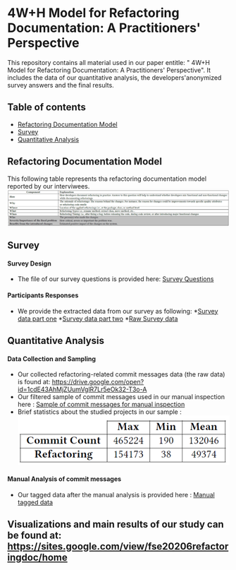 
# 4W+H Model for Refactoring Documentation: A Practitioners' Perspective
This repository contains all material used in our paper entitle: " 4W+H Model for Refactoring Documentation: A Practitioners' Perspective". It includes the data of our quantitative analysis, the developers'anonymized survey answers and the final results. 

## Table of contents
* [Refactoring Documentation Model](#Refactoring-documentation-model)
* [Survey](#survey)
* [Quantitative Analysis](#quantitative-analysis)

## Refactoring Documentation Model
This following table represents tha refactoring documentation model reported by our interviwees. 
![ImageDescription](./refmodel.PNG)
## Survey
#### Survey Design 
* The file of our survey questions is provided here: [Survey Questions](./surveyQuestions.pdf)
#### Participants Responses 
* We provide the extracted data from our survey as following:
      *[Survey data part one](./SurveyResults.-secI&II.csv)
      *[Survey data part two](./SurveyResults-Components.csv)
      *[Raw Survey data](./RefactoringDocumentation.csv)
## Quantitative Analysis
#### Data Collection and Sampling
* Our collected refactoring-related commit messages data (the raw data) is found at: https://drive.google.com/open?id=1cdE43AhMjZUumVglR7Lr5eOk32-T3o-A
* Our filtered sample  of commit messages used in our manual inspection here : [Sample of commit messages for manual inspection](./QuantitativeAnalysisData.csv)
* Brief statistics about the studied projects in our sample : 
![ImageDescription](./statistics.PNG)
#### Manual Analysis of commit messages
* Our tagged data after the manual analysis is provided here :  [Manual tagged data](./resultsQuantitativeAnalysis.csv)

## Visualizations and main results of our study can be found at: https://sites.google.com/view/fse20206refactoringdoc/home


